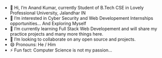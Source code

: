 - 👋 Hi, I’m Anand Kumar, currently Student of B.Tech CSE in Lovely Professional University, Jalandhar IN
- 👀 I’m interested in Cyber Security and Web Developement Internships opportunities... And Exploring Myself
- 🌱 I’m currently learning Full Stack Web Developement and will share my practice projects and many more things here.
- 💞️ I’m looking to collaborate on any open source and projects.
- 😄 Pronouns: He / Him
- ⚡ Fun fact: Computer Science is not my passion...

<!---
anandku06/anandku06 is a ✨ special ✨ repository because its `README.md` (this file) appears on your GitHub profile.
You can click the Preview link to take a look at your changes.
--->
